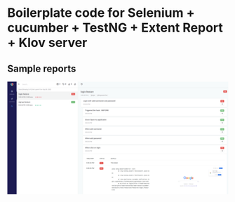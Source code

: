 # Boilerplate code for Selenium + cucumber + TestNG + Extent Report + Klov server

## Sample reports

![](files/img.png)